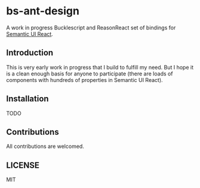 # bs-ant-design


A work in progress Bucklescript and ReasonReact set of bindings for [Semantic UI React](https://react.semantic-ui.com). 

## Introduction

This is very early work in progress that I build to fulfill my need. But I hope it is a clean enough basis for anyone to participate (there are loads of components with hundreds of properties in Semantic UI React).


## Installation
TODO

## Contributions

All contributions are welcomed.

## LICENSE

MIT
